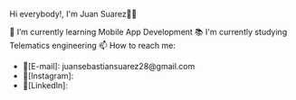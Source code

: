 Hi everybody!, I'm Juan Suarez👋👋

🌱 I’m currently learning Mobile App Development
📚 I'm currently studying Telematics engineering 
📫 How to reach me: 

<ul>
<li>📧[E-mail]: juansebastiansuarez28@gmail.com</li>
<li>🤳[Instagram]: </li>
<li>🔗[LinkedIn]: </li>
</ul>

